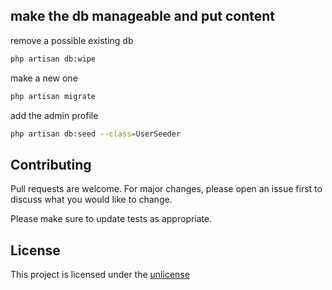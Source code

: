 ## make the db manageable and put content 

remove a possible existing db
```bash
php artisan db:wipe
```
make a new one
```bash
php artisan migrate
```
add the admin profile
```bash
php artisan db:seed --class=UserSeeder
```
## Contributing
Pull requests are welcome. For major changes, please open an issue first to discuss what you would like to change.

Please make sure to update tests as appropriate.

## License
This project is licensed under the [unlicense](https://choosealicense.com/licenses/unlicense/)